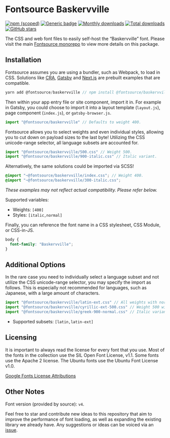 # Fontsource Baskervville

[![npm (scoped)](https://img.shields.io/npm/v/@fontsource/baskervville?color=brightgreen)](https://www.npmjs.com/package/@fontsource/baskervville) [![Generic badge](https://img.shields.io/badge/fontsource-passing-brightgreen)](https://github.com/fontsource/fontsource) [![Monthly downloads](https://badgen.net/npm/dm/@fontsource/baskervville)](https://github.com/fontsource/fontsource) [![Total downloads](https://badgen.net/npm/dt/@fontsource/baskervville)](https://github.com/fontsource/fontsource) [![GitHub stars](https://img.shields.io/github/stars/fontsource/fontsource.svg?style=social&label=Star)](https://github.com/fontsource/fontsource/stargazers)

The CSS and web font files to easily self-host the “Baskervville” font. Please visit the main [Fontsource monorepo](https://github.com/fontsource/fontsource) to view more details on this package.

## Installation

Fontsource assumes you are using a bundler, such as Webpack, to load in CSS. Solutions like [CRA](https://create-react-app.dev/), [Gatsby](https://www.gatsbyjs.org/) and [Next.js](https://nextjs.org/) are prebuilt examples that are compatible.

```javascript
yarn add @fontsource/baskervville // npm install @fontsource/baskervville
```

Then within your app entry file or site component, import it in. For example in Gatsby, you could choose to import it into a layout template (`layout.js`), page component (`index.js`), or `gatsby-browser.js`.

```javascript
import "@fontsource/baskervville" // Defaults to weight 400.
```

Fontsource allows you to select weights and even individual styles, allowing you to cut down on payload sizes to the last byte! Utilizing the CSS unicode-range selector, all language subsets are accounted for.

```javascript
import "@fontsource/baskervville/500.css" // Weight 500.
import "@fontsource/baskervville/900-italic.css" // Italic variant.
```

Alternatively, the same solutions could be imported via SCSS!

```scss
@import "~@fontsource/baskervville/index.css"; // Weight 400.
@import "~@fontsource/baskervville/300-italic.css";
```

_These examples may not reflect actual compatibility. Please refer below._

Supported variables:

- Weights: `[400]`
- Styles: `[italic,normal]`

Finally, you can reference the font name in a CSS stylesheet, CSS Module, or CSS-in-JS.

```css
body {
  font-family: "Baskervville";
}
```

## Additional Options

In the rare case you need to individually select a language subset and not utilize the CSS unicode-range selector, you may specify the import as follows. This is especially not recommended for languages, such as Japanese, with a large amount of characters.

```javascript
import "@fontsource/baskervville/latin-ext.css" // All weights with normal style included.
import "@fontsource/baskervville/cyrillic-ext-500.css" // Weight 500 with normal style.
import "@fontsource/baskervville/greek-900-normal.css" // Italic variant.
```

- Supported subsets: `[latin,latin-ext]`

## Licensing

It is important to always read the license for every font that you use.
Most of the fonts in the collection use the SIL Open Font License, v1.1. Some fonts use the Apache 2 license. The Ubuntu fonts use the Ubuntu Font License v1.0.

[Google Fonts License Attributions](https://fonts.google.com/attribution)

## Other Notes

Font version (provided by source): `v4`.

Feel free to star and contribute new ideas to this repository that aim to improve the performance of font loading, as well as expanding the existing library we already have. Any suggestions or ideas can be voiced via an [issue](https://github.com/fontsource/fontsource/issues).
